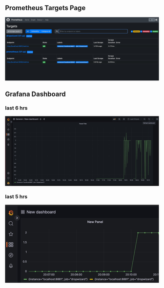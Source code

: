 ## Prometheus Targets Page

![prometheus](./images/prometheus_targets.jpeg)


## Grafana Dashboard

### last 6 hrs

![grafana](./images/Grafana_6hrs.jpeg)

### last 5 hrs

![grafana](./images/Grafana_5mins.jpeg)